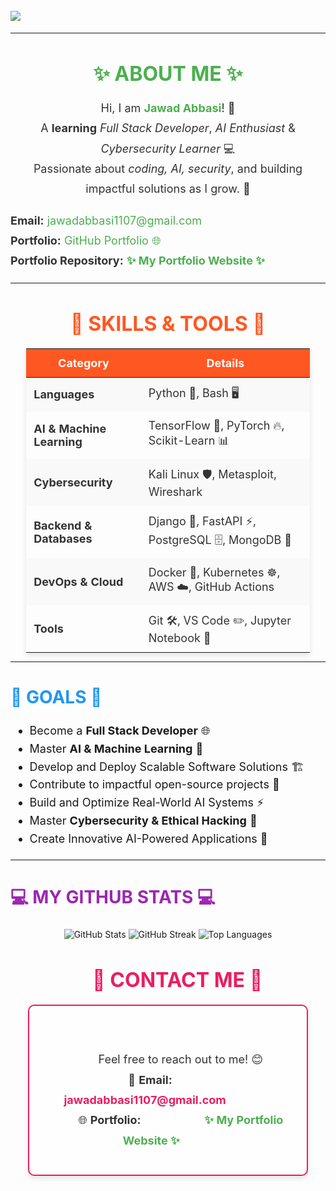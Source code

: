 <h1>
    <img src="https://readme-typing-svg.demolab.com?font=Fira+Code&weight=700&size=40&duration=4000&pause=500&center=true&vCenter=true&width=900&lines=Hi👋+dear,+My+Name+Is+Jawad." style="color:green; font-weight:bold; display:block; margin:auto; text-align:center;" />
</h1>

---

<h2 style="font-size: 32px; font-weight: bold; text-transform: uppercase; color: #4CAF50; text-align: center; margin-bottom: 20px;">
    ✨ About Me ✨
</h2>

<p style="font-size: 18px; line-height: 1.8; text-align: center; color: #333;">
    Hi, I am <strong style="color: #4CAF50;">Jawad Abbasi</strong>! 🚀<br>
    A <strong>learning</strong> <em>Full Stack Developer</em>, <em>AI Enthusiast</em> & <em>Cybersecurity Learner</em> 💻<br>
    Passionate about <em>coding, AI, security</em>, and building impactful solutions as I grow. 🌟
</p>

<ul style="list-style-type: none; padding: 0; font-size: 18px; line-height: 1.8; color: #333;">
  <li>
    <strong>Email:</strong> 
    <a href="mailto:jawadabbasi1107@gmail.com" style="color: #4CAF50; text-decoration: none;">jawadabbasi1107@gmail.com</a>
  </li>
  <li>
    <strong>Portfolio:</strong> 
    <a href="https://github.com/JawadAbbasi14/jawadabbasi14" style="color: #4CAF50; text-decoration: none;">GitHub Portfolio 🌐</a>
  </li>
  <li>
    <strong>Portfolio Repository:</strong> 
    <a href="https://jawadabbasi14.github.io/My_portfolio/" style="color: #4CAF50; font-weight: bold; text-decoration: none;">✨ My Portfolio Website ✨</a>
  </li>
</ul>

---

<h2 style="font-size: 32px; font-weight: bold; text-transform: uppercase; color: #FF5722; text-align: center; margin-bottom: 20px;">
    🌟 Skills & Tools 🌟
</h2>

<table style="border-collapse: collapse; width: 90%; margin: auto; font-size: 18px; color: #333; text-align: left; box-shadow: 0 4px 8px rgba(0, 0, 0, 0.1);">
  <thead>
    <tr style="background-color: #FF5722; color: #fff;">
      <th style="padding: 12px; font-weight: bold; text-align: center;">Category</th>
      <th style="padding: 12px; font-weight: bold; text-align: center;">Details</th>
    </tr>
  </thead>
  <tbody>
    <tr style="background-color: #f9f9f9;">
      <td style="padding: 12px; font-weight: bold;">Languages</td>
      <td style="padding: 12px;">Python 🐍, Bash 🖥️</td>
    </tr>
    <tr>
      <td style="padding: 12px; font-weight: bold;">AI & Machine Learning</td>
      <td style="padding: 12px;">TensorFlow 🔬, PyTorch 🔥, Scikit-Learn 📊</td>
    </tr>
    <tr style="background-color: #f9f9f9;">
      <td style="padding: 12px; font-weight: bold;">Cybersecurity</td>
      <td style="padding: 12px;">Kali Linux 🛡️, Metasploit, Wireshark</td>
    </tr>
    <tr>
      <td style="padding: 12px; font-weight: bold;">Backend & Databases</td>
      <td style="padding: 12px;">Django 🍃, FastAPI ⚡, PostgreSQL 🗄️, MongoDB 🍃</td>
    </tr>
    <tr style="background-color: #f9f9f9;">
      <td style="padding: 12px; font-weight: bold;">DevOps & Cloud</td>
      <td style="padding: 12px;">Docker 🐳, Kubernetes ☸️, AWS ☁️, GitHub Actions</td>
    </tr>
    <tr>
      <td style="padding: 12px; font-weight: bold;">Tools</td>
      <td style="padding: 12px;">Git 🛠️, VS Code ✏️, Jupyter Notebook 📒</td>
    </tr>
  </tbody>
</table>

---

<h2 style="font-size: 28px; font-weight: bold; text-transform: uppercase; color: #2196F3;">🚀 Goals 🚀</h2>

<ul style="font-size: 18px; line-height: 1.6;">
  <li>Become a <strong>Full Stack Developer</strong> 🌐</li>
  <li>Master <strong>AI & Machine Learning</strong> 🤖</li>
  <li>Develop and Deploy Scalable Software Solutions 🏗️</li>
  <li>Contribute to impactful open-source projects 🌟</li>
  <li>Build and Optimize Real-World AI Systems ⚡</li>
  <li>Master <strong>Cybersecurity & Ethical Hacking</strong> 🔐</li>
  <li>Create Innovative AI-Powered Applications 🚀</li>
</ul>

---

<h2 style="font-size: 28px; font-weight: bold; text-transform: uppercase; color: #9C27B0;">💻 My GitHub Stats 💻</h2>

<p style="text-align:center;">
<img src="https://github-readme-stats.vercel.app/api?username=JawadAbbasi14&show_icons=true&theme=radical" alt="GitHub Stats" />
<img src="https://github-readme-streak-stats.herokuapp.com/?user=JawadAbbasi14&theme=radical" alt="GitHub Streak" />
<img src="https://github-readme-stats.vercel.app/api/top-langs/?username=JawadAbbasi14&layout=compact&theme=radical" alt="Top Languages" />
</p>

<h2 style="font-size: 32px; font-weight: bold; text-transform: uppercase; color: #E91E63; text-align: center; margin-bottom: 20px;">
    📝 Contact Me 📝
</h2>

<div style="font-size: 18px; line-height: 1.8; text-align: center; color: #333; padding: 20px; border: 2px solid #E91E63; border-radius: 10px; width: 80%; margin: auto; box-shadow: 0 4px 8px rgba(0, 0, 0, 0.1); background-color: #fefefe;">
    <p>
        Feel free to reach out to me! 😊<br>
        📧 <strong>Email:</strong> 
        <a href="mailto:jawadabbasi1107@gmail.com" style="color: #E91E63; font-weight: bold; text-decoration: none;">
            jawadabbasi1107@gmail.com
        </a>
        <br>
        🌐 <strong>Portfolio:</strong> 
        <a href="https://jawadabbasi14.github.io/My_portfolio/" style="color: #4CAF50; font-weight: bold; text-decoration: none;">
            ✨ My Portfolio Website ✨
        </a>
    </p>
</div>
